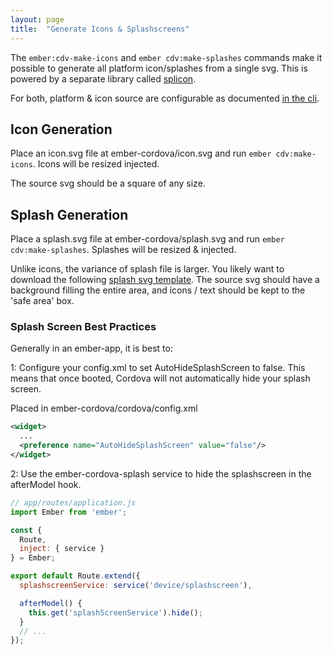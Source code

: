 ```yaml
---
layout: page
title:  "Generate Icons & Splashscreens"
---
```


The `ember:cdv-make-icons` and `ember cdv:make-splashes` commands make it possible to generate all platform icon/splashes from a single svg. This is powered by a separate library called [splicon](https://github.com/isleofcode/splicon).

For both, platform & icon source are configurable as documented [in the cli](/pages/cli).

## Icon Generation

Place an icon.svg file at ember-cordova/icon.svg and run `ember cdv:make-icons`. Icons will be resized injected.

The source svg should be a square of any size.

## Splash Generation

Place a splash.svg file at ember-cordova/splash.svg and run `ember cdv:make-splashes`. Splashes will be resized & injected.

Unlike icons, the variance of splash file is larger. You likely want to download the following [splash svg template](/examples/safe-splash-template.svg). The source svg should have a background filling the entire area, and icons / text should be kept to the 'safe area' box.

### Splash Screen Best Practices

Generally in an ember-app, it is best to:

1: Configure your config.xml to set AutoHideSplashScreen to false.
This means that once booted, Cordova will not automatically hide your splash screen.

Placed in ember-cordova/cordova/config.xml

```xml
<widget>
  ...
  <preference name="AutoHideSplashScreen" value="false"/>
</widget>
```

2: Use the ember-cordova-splash service to hide the splashscreen in the afterModel hook.

```js
// app/routes/application.js
import Ember from 'ember';

const {
  Route,
  inject: { service }
} = Ember;

export default Route.extend({
  splashscreenService: service('device/splashscreen'),

  afterModel() {
    this.get('splashScreenService').hide();
  }
  // ...
});
```
